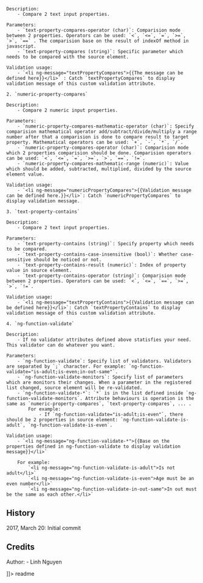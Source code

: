 <snippet>
  <content><![CDATA[
# ${1:Project Name}
This project is for creating a small validator for angularjs application.
## Installation
Step 1: Use command: `npm install ng-data-annotation --save`
Step 2: Import `ng-data-annotation.min.js` from node_modules in application.
Step 3: Start using application.
## Properties list
	1. `text-property-compares`
	
	Description:
		- Compare 2 text input properties.
		
	Parameters:
		- `text-property-compares-operator (char)`: Comparision mode between 2 properties. Operators can be used: `<`, `<=`, `=`, `>=`, `>`, `==` . The comparision base on the result of indexOf method in javascript.
		- `text-property-compares (string)`: Specific parameter which needs to be compared with the source element.
		
	Validation usage:
		- `<li ng-message="textPropertyCompares">{{The message can be defined here}}</li>` : Catch `textPropertyCompares` to display validation message of this custom validation attribute.
		
	2. `numeric-property-compares`
	
	Description:
		- Compare 2 numeric input properties.
		
	Parameters:
		- `numeric-property-compares-mathematic-operator (char)`: Specify comparision mathematical operator add/subtract/divide/multiply a range number after that a comparision is done to compare result to target property. Mathematical operators can be used: `+`, `-`, `*`, `/`.
		- `numeric-property-compares-operator (char)`: Comparision mode which 2 properties comparision should be done. Comparision operators can be used: `<`, `<=`, `=`, `>=`, `>`, `==`, `!=`.
		- `numeric-property-compares-mathematic-range (numeric)`: Value which should be added, subtracted, multiplied, divided by the source element value.
		
	Validation usage:
		- `<li ng-message="numericPropertyCompares">{{Validation message can be defined here.}}</li>`: Catch `numericPropertyCompares` to display validation message.
		
	3. `text-property-contains`
	
	Description:
		- Compare 2 text input properties.
		
	Parameters:
		- `text-property-contains (string)`: Specify property which needs to be compared.
		- `text-property-contains-case-insensitive (bool)`: Whether case-sensitive should be noticed or not.
		- `text-property-contains-result (numeric)`: Index of property value in source element.
		- `text-property-contains-operator (string)`: Comparision mode between 2 properties. Operators can be used: `<`, `<=`, `==`, `>=`, `>`, `!=`.
		
	Validation usage:
		- `<li ng-message="textPropertyContains">{{Validation message can be defined here}}</li>`: Catch `textPropertyContains` to display validation message of this custom validation attribute.
		
	4. `ng-function-validate`
	
	Description:
		- If no validator attributes defined above statisfies your need. This validator can do whatever you want.
		
	Parameters:
		- `ng-function-validate`: Specify list of validators. Validators are separated by `;` character. For example: `ng-function-validate="is-adult;is-even;in-out-same"`.
		- `ng-function-validate-monitors`: Specify list of parameters which are monitors their changes. When a parameter in the registered list changed, source element will be re-validated.
		- `ng-function-validate-*`: `*` is in the list defined inside `ng-function-validate-monitors`. Attribute behaviours is operation is the same as `numeric-property-compares`, `text-property-compares`, ... . 
			For example:
				- If `ng-function-validate="is-adult;is-even"`, there should be 2 properties in source element: `ng-function-validate-is-adult`, `ng-function-validate-is-even`.
				
	Validation usage:
		- `<li ng-message="ng-function-validate-*">{{Base on the properties defined in ng-function-validate to display validation message}}</li>`
		
		For example:
			`<li ng-message="ng-function-validate-is-adult">Is not adult</li>`
            `<li ng-message="ng-function-validate-is-even">Age must be an even number</li>`
			`<li ng-message="ng-function-validate-in-out-same">In out must be the same as each other.</li>`
			
## History
2017, March 20: Initial commit

## Credits
Author:
	- Linh Nguyen
	
]]></content>
  <tabTrigger>readme</tabTrigger>
</snippet>